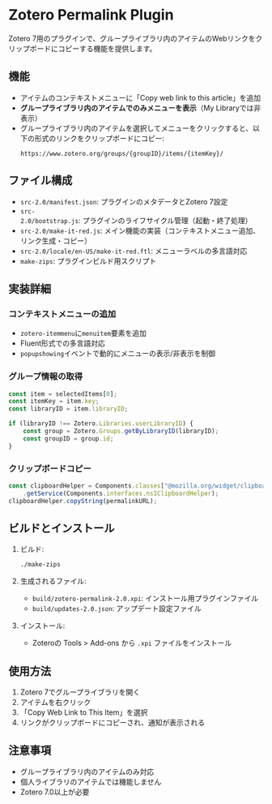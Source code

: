 # Zotero Permalink Plugin

Zotero 7用のプラグインで、グループライブラリ内のアイテムのWebリンクをクリップボードにコピーする機能を提供します。

## 機能

- アイテムのコンテキストメニューに「Copy web link to this article」を追加
- **グループライブラリ内のアイテムでのみメニューを表示**（My Libraryでは非表示）
- グループライブラリ内のアイテムを選択してメニューをクリックすると、以下の形式のリンクをクリップボードにコピー:
  ```
  https://www.zotero.org/groups/{groupID}/items/{itemKey}/
  ```

## ファイル構成

- `src-2.0/manifest.json`: プラグインのメタデータとZotero 7設定
- `src-2.0/bootstrap.js`: プラグインのライフサイクル管理（起動・終了処理）
- `src-2.0/make-it-red.js`: メイン機能の実装（コンテキストメニュー追加、リンク生成・コピー）
- `src-2.0/locale/en-US/make-it-red.ftl`: メニューラベルの多言語対応
- `make-zips`: プラグインビルド用スクリプト

## 実装詳細

### コンテキストメニューの追加
- `zotero-itemmenu`に`menuitem`要素を追加
- Fluent形式での多言語対応
- `popupshowing`イベントで動的にメニューの表示/非表示を制御

### グループ情報の取得
```javascript
const item = selectedItems[0];
const itemKey = item.key;
const libraryID = item.libraryID;

if (libraryID !== Zotero.Libraries.userLibraryID) {
    const group = Zotero.Groups.getByLibraryID(libraryID);
    const groupID = group.id;
}
```

### クリップボードコピー
```javascript
const clipboardHelper = Components.classes["@mozilla.org/widget/clipboardhelper;1"]
    .getService(Components.interfaces.nsIClipboardHelper);
clipboardHelper.copyString(permalinkURL);
```

## ビルドとインストール

1. ビルド:
   ```bash
   ./make-zips
   ```

2. 生成されるファイル:
   - `build/zotero-permalink-2.0.xpi`: インストール用プラグインファイル
   - `build/updates-2.0.json`: アップデート設定ファイル

3. インストール:
   - Zoteroの Tools > Add-ons から `.xpi` ファイルをインストール

## 使用方法

1. Zotero 7でグループライブラリを開く
2. アイテムを右クリック
3. 「Copy Web Link to This Item」を選択
4. リンクがクリップボードにコピーされ、通知が表示される

## 注意事項

- グループライブラリ内のアイテムのみ対応
- 個人ライブラリのアイテムでは機能しません
- Zotero 7.0以上が必要